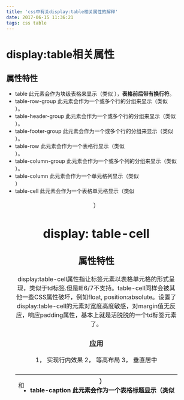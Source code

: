 ```yaml
---
title: 'css中有关display:table相关属性的解释'
date: 2017-06-15 11:36:21
tags: css table
---
```


# display:table相关属性
## 属性特性

- table    此元素会作为块级表格来显示（类似 <table>），**表格前后带有换行符**。
- table-row-group    此元素会作为一个或多个行的分组来显示（类似 <tbody>）。
- table-header-group    此元素会作为一个或多个行的分组来显示（类似 <thead>）。
- table-footer-group    此元素会作为一个或多个行的分组来显示（类似 <tfoot>）。
- table-row    此元素会作为一个表格行显示（类似 <tr>）。
- table-column-group    此元素会作为一个或多个列的分组来显示（类似 <colgroup>）。
- table-column    此元素会作为一个单元格列显示（类似 <col>）
- table-cell    此元素会作为一个表格单元格显示（类似 <td> 和 <th>）
- table-caption    此元素会作为一个表格标题显示（类似 <caption>）


# display: table-cell 

## 属性特性
display:table-cell属性指让标签元素以表格单元格的形式呈现，类似于td标签.但是IE6/7不支持。table-cell同样会被其他一些CSS属性破坏，例如float, position:absolute。设置了display:table-cell的元素对宽度高度敏感，对margin值无反应，响应padding属性，基本上就是活脱脱的一个td标签元素了。
### 应用
1， 实现行内效果
2， 等高布局
3， 垂直居中

